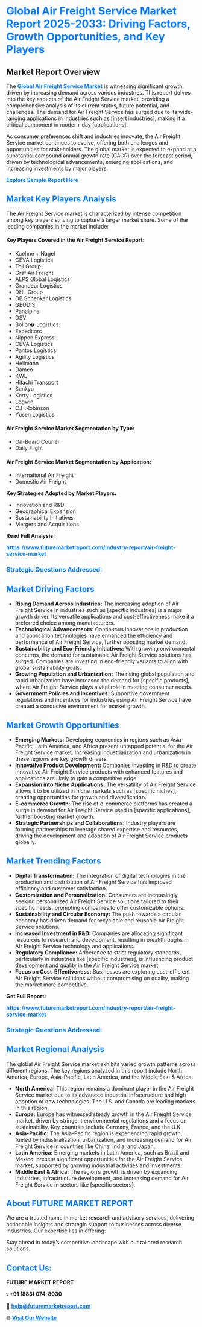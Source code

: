 <h1 style="color: #007BFF;">Global Air Freight Service Market Report 2025-2033: Driving Factors, Growth Opportunities, and Key Players</h1>

<section id="overview">
<h2>Market Report Overview</h2>
<p>The <a href="https://www.futuremarketreport.com/industry-report/air-freight-service-market" style="color: #007BFF; text-decoration: none;"><strong>Global Air Freight Service Market</strong></a> is witnessing significant growth, driven by increasing demand across various industries. This report delves into the key aspects of the Air Freight Service market, providing a comprehensive analysis of its current status, future potential, and challenges. The demand for Air Freight Service has surged due to its wide-ranging applications in industries such as [insert industries], making it a critical component in modern-day [applications].</p>
<p>As consumer preferences shift and industries innovate, the Air Freight Service market continues to evolve, offering both challenges and opportunities for stakeholders. The global market is expected to expand at a substantial compound annual growth rate (CAGR) over the forecast period, driven by technological advancements, emerging applications, and increasing investments by major players.</p>
</section>

<section id="overview">
<p><a href="https://www.futuremarketreport.com/request-sample/reportId=60284" style="color: #007BFF; text-decoration: none;"><strong>Explore Sample Report Here</strong></a></p>
</section>

<section id="key-players">
<h2 style="color: #007BFF;">Market Key Players Analysis</h2>
<p>The Air Freight Service market is characterized by intense competition among key players striving to capture a larger market share. Some of the leading companies in the market include:</p>
<h4>Key Players Covered in the Air Freight Service Report:</h4>
<ul><li>Kuehne + Nagel</li><li>CEVA Logistics</li><li>Toll Group</li><li>Graf Air Freight</li><li>ALPS Global Logistics</li><li>Grandeur Logistics</li><li>DHL Group</li><li>DB Schenker Logistics</li><li>GEODIS</li><li>Panalpina</li><li>DSV</li><li>Bollor� Logistics</li><li>Expeditors</li><li>Nippon Express</li><li>CEVA Logistics</li><li>Pantos Logistics</li><li>Agility Logistics</li><li>Hellmann</li><li>Damco</li><li>KWE</li><li>Hitachi Transport</li><li>Sankyu</li><li>Kerry Logistics</li><li>Logwin</li><li>C.H.Robinson</li><li>Yusen Logistics</li></ul>
<h4>Air Freight Service Market Segmentation by Type:</h4>
<ul><li>On-Board Courier</li><li>Daily Flight</li></ul>

<h4>Air Freight Service Market Segmentation by Application:</h4>
<ul><li>International Air Freight</li><li>Domestic Air Freight</li></ul>
<p><strong>Key Strategies Adopted by Market Players:</strong></p>
<ul>
<li>Innovation and R&D</li>
<li>Geographical Expansion</li>
<li>Sustainability Initiatives</li>
<li>Mergers and Acquisitions</li>
</ul>
</section>

<section>
<p><strong>Read Full Analysis: </strong></p><a href="https://www.futuremarketreport.com/industry-report/air-freight-service-market" style="color: #007BFF; text-decoration: none;"><strong>https://www.futuremarketreport.com/industry-report/air-freight-service-market</strong></a>
<h3 style="color: #007BFF;">Strategic Questions Addressed:</h3>
</section>

<section id="driving-factors">
<h2 style="color: #007BFF;">Market Driving Factors</h2>
<ul>
<li><strong>Rising Demand Across Industries:</strong> The increasing adoption of Air Freight Service in industries such as [specific industries] is a major growth driver. Its versatile applications and cost-effectiveness make it a preferred choice among manufacturers.</li>
<li><strong>Technological Advancements:</strong> Continuous innovations in production and application technologies have enhanced the efficiency and performance of Air Freight Service, further boosting market demand.</li>
<li><strong>Sustainability and Eco-Friendly Initiatives:</strong> With growing environmental concerns, the demand for sustainable Air Freight Service solutions has surged. Companies are investing in eco-friendly variants to align with global sustainability goals.</li>
<li><strong>Growing Population and Urbanization:</strong> The rising global population and rapid urbanization have increased the demand for [specific products], where Air Freight Service plays a vital role in meeting consumer needs.</li>
<li><strong>Government Policies and Incentives:</strong> Supportive government regulations and incentives for industries using Air Freight Service have created a conducive environment for market growth.</li>
</ul>
</section>

<section id="growth-opportunities">
<h2 style="color: #007BFF;">Market Growth Opportunities</h2>
<ul>
<li><strong>Emerging Markets:</strong> Developing economies in regions such as Asia-Pacific, Latin America, and Africa present untapped potential for the Air Freight Service market. Increasing industrialization and urbanization in these regions are key growth drivers.</li>
<li><strong>Innovative Product Development:</strong> Companies investing in R&D to create innovative Air Freight Service products with enhanced features and applications are likely to gain a competitive edge.</li>
<li><strong>Expansion into Niche Applications:</strong> The versatility of Air Freight Service allows it to be utilized in niche markets such as [specific niches], creating opportunities for growth and diversification.</li>
<li><strong>E-commerce Growth:</strong> The rise of e-commerce platforms has created a surge in demand for Air Freight Service used in [specific applications], further boosting market growth.</li>
<li><strong>Strategic Partnerships and Collaborations:</strong> Industry players are forming partnerships to leverage shared expertise and resources, driving the development and adoption of Air Freight Service products globally.</li>
</ul>
</section>

<section id="trending-factors">
<h2 style="color: #007BFF;">Market Trending Factors</h2>
<ul>
<li><strong>Digital Transformation:</strong> The integration of digital technologies in the production and distribution of Air Freight Service has improved efficiency and customer satisfaction.</li>
<li><strong>Customization and Personalization:</strong> Consumers are increasingly seeking personalized Air Freight Service solutions tailored to their specific needs, prompting companies to offer customizable options.</li>
<li><strong>Sustainability and Circular Economy:</strong> The push towards a circular economy has driven demand for recyclable and reusable Air Freight Service solutions.</li>
<li><strong>Increased Investment in R&D:</strong> Companies are allocating significant resources to research and development, resulting in breakthroughs in Air Freight Service technology and applications.</li>
<li><strong>Regulatory Compliance:</strong> Adherence to strict regulatory standards, particularly in industries like [specific industries], is influencing product development and quality in the Air Freight Service market.</li>
<li><strong>Focus on Cost-Effectiveness:</strong> Businesses are exploring cost-efficient Air Freight Service solutions without compromising on quality, making the market more competitive.</li>
</ul>
</section>

<section>
<p><strong>Get Full Report: </strong></p><a href="https://www.futuremarketreport.com/industry-report/air-freight-service-market" style="color: #007BFF; text-decoration: none;"><strong>https://www.futuremarketreport.com/industry-report/air-freight-service-market</strong></a>
<h3 style="color: #007BFF;">Strategic Questions Addressed:</h3>
</section>


<section id="regional-analysis">
<h2 style="color: #007BFF;">Market Regional Analysis</h2>
<p>The global Air Freight Service market exhibits varied growth patterns across different regions. The key regions analyzed in this report include North America, Europe, Asia-Pacific, Latin America, and the Middle East & Africa:</p>
<ul>
<li><strong>North America:</strong> This region remains a dominant player in the Air Freight Service market due to its advanced industrial infrastructure and high adoption of new technologies. The U.S. and Canada are leading markets in this region.</li>
<li><strong>Europe:</strong> Europe has witnessed steady growth in the Air Freight Service market, driven by stringent environmental regulations and a focus on sustainability. Key countries include Germany, France, and the U.K.</li>
<li><strong>Asia-Pacific:</strong> The Asia-Pacific region is experiencing rapid growth, fueled by industrialization, urbanization, and increasing demand for Air Freight Service in countries like China, India, and Japan.</li>
<li><strong>Latin America:</strong> Emerging markets in Latin America, such as Brazil and Mexico, present significant opportunities for the Air Freight Service market, supported by growing industrial activities and investments.</li>
<li><strong>Middle East & Africa:</strong> The region’s growth is driven by expanding industries, infrastructure development, and increasing demand for Air Freight Service in sectors like [specific sectors].</li>
</ul>
</section>

<footer>
<h2 style="color: #007BFF;">About FUTURE MARKET REPORT</h2>
<p>We are a trusted name in market research and advisory services, delivering actionable insights and strategic support to businesses across diverse industries. Our expertise lies in offering:</p>

<p>Stay ahead in today’s competitive landscape with our tailored research solutions.</p>

<h2 style="color: #007BFF;">Contact Us:</h2>
<p><strong>FUTURE MARKET REPORT</strong></p>
<p>📞 <strong>+91 (883) 074-8030</strong></p>
<p>📧 <strong><a href="mailto:help@futuremarketreport.com" style="color: #007BFF;">help@futuremarketreport.com</a></strong></p>
<p>🌐 <strong><a href="https://www.futuremarketreport.com/" style="color: #007BFF;">Visit Our Website</a></strong></p>
</footer>